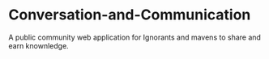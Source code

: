 # Conversation-and-Communication

A public community web application for Ignorants and mavens to share and earn knownledge.
